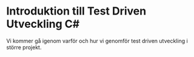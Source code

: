 # Introduktion till Test Driven Utveckling C#

Vi kommer gå igenom varför och hur vi genomför test driven utveckling i större projekt.